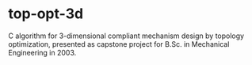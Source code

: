 # top-opt-3d
C algorithm for 3-dimensional compliant mechanism design by topology optimization, presented as capstone project for B.Sc. in Mechanical Engineering in 2003.
